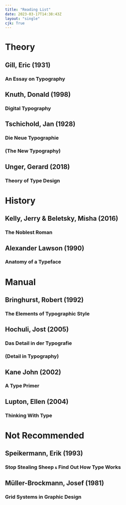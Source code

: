 ```yaml
---
title: "Reading List"
date: 2023-03-17T14:38:43Z
layout: "single"
cjk: True
---
```


# Theory

## Gill, Eric (1931)
### An Essay on Typography
<!-- 本文写于机械排字机成为主流、工业化印刷即将彻底取代手工业的时代，主要论点为这两者无法分出优劣，但也无法相互兼容，只能作为相互独立的两个行业存在。文中的许多论点不仅限于字体排印，且时至今日也不过时。全文语句较为冗长，文法老旧，阅读略吃力。于 1931 年和 1936 年出版的第一、二版均使用作者本人设计的 Joanna。 -->

## Knuth, Donald (1998)
### Digital Typography
<!-- TeX 和 METAFONT 作者本人的文集，侧重这两个系统的早期开发过程和发展。涉及大量数学与编程，部分内容与字体排印应用没有直接联系。封面使用 Adobe Garamond，正文基本均使用作者利用 METAFONT 基于 Monotype Modern Extended 设计的 Computer Modern，及其众多变体。 -->

## Tschichold, Jan (1928)
### Die Neue Typographie
### <span style="font-style: normal">(</span>The New Typography<span style="font-style: normal">)</span>

## Unger, Gerard (2018)
### Theory of Type Design

# History

## Kelly, Jerry & Beletsky, Misha (2016)
### The Noblest Roman
<!-- 详细介绍 Bruce Rogers 设计的 Centaur。援引大量关于 Bruce Rogers 的资料，且附有本字体的所有版本的图例，更是包括一张由原版活字直接印刷的样本。正文和注释使用两种不同的 Centuar，分别出自 Jerry Kelly 和大曲都市，两者似乎都未公开发售。标题使用 Monotype Centaur。 -->

## Alexander Lawson (1990)
### Anatomy of a Typeface
<!-- 挑选了一些较经典和在 20 世纪较流行的字体和字体类别，对其设计者和历史渊源进行概述。本书出版于 1990 年，因此未能囊括这些字体的许多数字化版本。封面使用 Castellar，正文使用 Galliard。 -->

# Manual

## Bringhurst, Robert (1992)
### The Elements of Typographic Style
<!-- 涵盖对字体排印发展史的概述，详细的排版样式指南和对许多经典字体的介绍。内容详尽，排版精致，文风诙谐，非常推荐阅读。作者对字体选择的观点比较保守。本书最新的主要修订版出版于 2012 年，但仍未给电脑桌面或网页排版安排篇幅。封面使用 Arno Pro，正文使用 Minion 作为主要衬线体，Scala Sans 作为无衬线体。 -->

## Hochuli, Jost (2005)
### Das Detail in der Typografie
### <span style="font-style: normal">(</span>Detail in Typography<span style="font-style: normal">)</span>
<!-- 讲解许多微观字体排印中常用的做法，附有图例，内容较少但非常详实。图例与相应文字分离的情况严重，阅读体验受此影响。封面和副标题使用 Futura，正文使用 Minion。 -->

## Kane John (2002)
### A Type Primer
<!-- 在字体排印方面比较全面的指南，亦有涉及网格系统，适合入门。本文可大致视作添加图例、降低信息密度、增加关于平面设计的内容，且更顺应时代潮流的 Bringhurst。全文使用 Azkidenz-Grotesk。 -->

## Lupton, Ellen (2004)
### Thinking With Type
<!-- 同样适合入门，比 A Type Primer 简洁、现代。全文使用 Scala。 -->

# Not Recommended

## Speikermann, Erik (1993)
### Stop Stealing Sheep <span style="font-variant-caps: all-small-caps">&</span> Find Out How Type Works
<!-- 非常不推荐。作者知识面的深度和广度无可指摘，但本书正文排版风格几乎可用杀马特来形容，思维也过于跳脱，阅读体验极差。 -->
## Müller-Brockmann, Josef (1981)
### Grid Systems in Graphic Design
<!-- 被誉为网格系统经典著作，但内容已经完全过时。全文使用 Helvetica。 -->